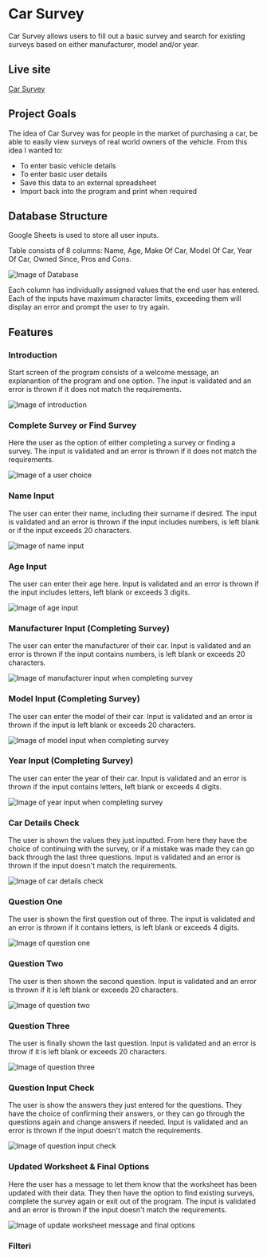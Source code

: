 # Car Survey

Car Survey allows users to fill out a basic survey and search for existing surveys based on either manufacturer, model and/or year.

## Live site
[Car Survey](https://car-survey.herokuapp.com/)

## Project Goals

The idea of Car Survey was for people in the market of purchasing a car, be able to easily view surveys of real world owners of the vehicle.  From this idea I wanted to:

  - To enter basic vehicle details
  - To enter basic user details
  - Save this data to an external spreadsheet
  - Import back into the program and print when required
  
## Database Structure

Google Sheets is used to store all user inputs. 

Table consists of 8 columns: Name, Age, Make Of Car, Model Of Car, Year Of Car, Owned Since, Pros and Cons.

![Image of Database](docs/img/database-titles.jpg)

Each column has individually assigned values that the end user has entered.  Each of the inputs have maximum character limits, exceeding them will display an error and prompt the user to try again. 

## Features

### Introduction

Start screen of the program consists of a welcome message, an explanantion of the program and one option.  The input is validated and an error is thrown if it does not match the requirements.

![Image of introduction](docs/img/introduction.jpg)

### Complete Survey or Find Survey

Here the user as the option of either completing a survey or finding a survey.  The input is validated and an error is thrown if it does not match the requirements.

![Image of a user choice](docs/img/user-choice.jpg)

### Name Input

The user can enter their name, including their surname if desired.  The input is validated and an error is thrown if the input includes numbers, is left blank or if the input exceeds 20 characters.

![Image of name input](docs/img/name-input.jpg)

### Age Input

The user can enter their age here.  Input is validated and an error is thrown if the input includes letters, left blank or exceeds 3 digits.

![Image of age input](docs/img/age-input.jpg)

### Manufacturer Input (Completing Survey)

The user can enter the manufacturer of their car. Input is validated and an error is thrown if the input contains numbers, is left blank or exceeds 20 characters.

![Image of manufacturer input when completing survey](docs/img/make-input.jpg)

### Model Input (Completing Survey)

The user can enter the model of their car. Input is validated and an error is thrown if the input is left blank or exceeds 20 characters.

![Image of model input when completing survey](docs/img/model-input.jpg)

### Year Input (Completing Survey)

The user can enter the year of their car. Input is validated and an error is thrown if the input contains letters, left blank or exceeds 4 digits.

![Image of year input when completing survey](docs/img/year-input.jpg)

### Car Details Check

The user is shown the values they just inputted. From here they have the choice of continuing with the survey, or if a mistake was made they can go back through the last three questions. Input is validated and an error is thrown if the input doesn't match the requirements. 

![Image of car details check](docs/img/car-input-check.jpg)

### Question One

The user is shown the first question out of three.  The input is validated and an error is thrown if it contains letters, is left blank or exceeds 4 digits.

![Image of question one](docs/img/question-one-input.jpg)

### Question Two

The user is then shown the second question. Input is validated and an error is thrown if it is left blank or exceeds 20 characters.

![Image of question two](docs/img/question-two-input.jpg)

### Question Three

The user is finally shown the last question. Input is validated and an error is throw if it is left blank or exceeds 20 characters.

![Image of question three](docs/img/question-three-input.jpg)

### Question Input Check

The user is show the answers they just entered for the questions. They have the choice of confirming their answers, or they can go through the questions again and change answers if needed. Input is validated and an error is thrown if the input doesn't match the requirements.

![Image of question input check](docs/img/question-check.jpg)

### Updated Worksheet & Final Options

Here the user has a message to let them know that the worksheet has been updated with their data.  They then have the option to find existing surveys, complete the survey again or exit out of the program. The input is validated and an error is thrown if the input doesn't match the requirements.

![Image of update worksheet message and final options](docs/img/update-sheet-final-options.jpg)

### Filteri
